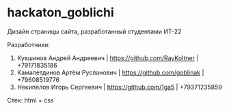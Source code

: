 # hackaton_goblichi
Дизайн страницы сайта, разработанный студентами ИТ-22

Разработчики:
1. Кувшинов Андрей Андреевич | https://github.com/RayKoltner | +79171835186
2. Камалетдинов Артём Русланович | https://github.com/goblinak | +79608519776
3. Некипелов Игорь Сергеевич | https://github.com/1ga5 | +79371235859

Стек: html + css

